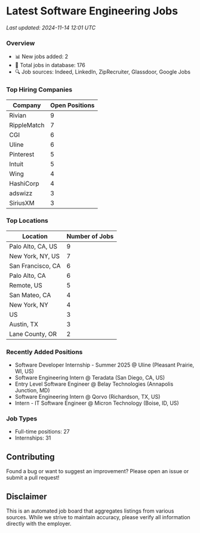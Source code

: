 # Latest Software Engineering Jobs
*Last updated: 2024-11-14 12:01 UTC*

### Overview
- 📊 New jobs added: 2
- 💼 Total jobs in database: 176
- 🔍 Job sources: Indeed, LinkedIn, ZipRecruiter, Glassdoor, Google Jobs

### Top Hiring Companies
| Company | Open Positions |
|---------|---------------|
| Rivian | 9 |
| RippleMatch | 7 |
| CGI | 6 |
| Uline | 6 |
| Pinterest | 5 |
| Intuit | 5 |
| Wing | 4 |
| HashiCorp | 4 |
| adswizz | 3 |
| SiriusXM | 3 |

### Top Locations
| Location | Number of Jobs |
|----------|---------------|
| Palo Alto, CA, US | 9 |
| New York, NY, US | 7 |
| San Francisco, CA | 6 |
| Palo Alto, CA | 6 |
| Remote, US | 5 |
| San Mateo, CA | 4 |
| New York, NY | 4 |
| US | 3 |
| Austin, TX | 3 |
| Lane County, OR | 2 |

### Recently Added Positions
- Software Developer Internship - Summer 2025 @ Uline (Pleasant Prairie, WI, US)
- Software Engineering Intern @ Teradata (San Diego, CA, US)
- Entry Level Software Engineer @ Belay Technologies (Annapolis Junction, MD)
- Software Engineering Intern @ Qorvo (Richardson, TX, US)
- Intern - IT Software Engineer @ Micron Technology (Boise, ID, US)

### Job Types
- Full-time positions: 27
- Internships: 31

## Contributing
Found a bug or want to suggest an improvement? Please open an issue or submit a pull request!

## Disclaimer
This is an automated job board that aggregates listings from various sources. While we strive to maintain accuracy, 
please verify all information directly with the employer.
